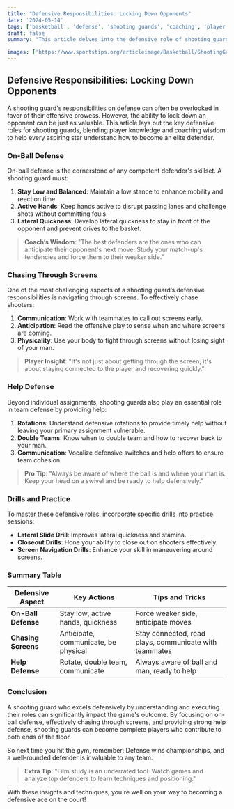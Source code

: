 ```yaml
---
title: "Defensive Responsibilities: Locking Down Opponents"
date: '2024-05-14'
tags: ['basketball', 'defense', 'shooting guards', 'coaching', 'player development', 'on-ball defense', 'screens', 'help defense']
draft: false
summary: "This article delves into the defensive role of shooting guards in basketball, covering the crucial aspects such as on-ball defense, chasing through screens, and providing help defense."

images: ['https://www.sportstips.org/articleimage/Basketball/ShootingGaurd/defensive_responsibilities_locking_down_opponents.webp']
---
```


## Defensive Responsibilities: Locking Down Opponents

A shooting guard's responsibilities on defense can often be overlooked in favor of their offensive prowess. However, the ability to lock down an opponent can be just as valuable. This article lays out the key defensive roles for shooting guards, blending player knowledge and coaching wisdom to help every aspiring star understand how to become an elite defender.

### On-Ball Defense

On-ball defense is the cornerstone of any competent defender's skillset. A shooting guard must:

1. **Stay Low and Balanced**: Maintain a low stance to enhance mobility and reaction time.
2. **Active Hands**: Keep hands active to disrupt passing lanes and challenge shots without committing fouls.
3. **Lateral Quickness**: Develop lateral quickness to stay in front of the opponent and prevent drives to the basket.

> **Coach’s Wisdom**: "The best defenders are the ones who can anticipate their opponent's next move. Study your match-up's tendencies and force them to their weaker side."

### Chasing Through Screens

One of the most challenging aspects of a shooting guard’s defensive responsibilities is navigating through screens. To effectively chase shooters:

1. **Communication**: Work with teammates to call out screens early.
2. **Anticipation**: Read the offensive play to sense when and where screens are coming.
3. **Physicality**: Use your body to fight through screens without losing sight of your man.

> **Player Insight**: "It's not just about getting through the screen; it's about staying connected to the player and recovering quickly."

### Help Defense

Beyond individual assignments, shooting guards also play an essential role in team defense by providing help:

1. **Rotations**: Understand defensive rotations to provide timely help without leaving your primary assignment vulnerable.
2. **Double Teams**: Know when to double team and how to recover back to your man.
3. **Communication**: Vocalize defensive switches and help offers to ensure team cohesion.

> **Pro Tip**: "Always be aware of where the ball is and where your man is. Keep your head on a swivel and be ready to help defensively."

### Drills and Practice

To master these defensive roles, incorporate specific drills into practice sessions:

- **Lateral Slide Drill**: Improves lateral quickness and stamina.
- **Closeout Drills**: Hone your ability to close out on shooters effectively.
- **Screen Navigation Drills**: Enhance your skill in maneuvering around screens.

### Summary Table

| Defensive Aspect     | Key Actions                        | Tips and Tricks                                              |
|----------------------|------------------------------------|--------------------------------------------------------------|
| **On-Ball Defense**  | Stay low, active hands, quickness  | Force weaker side, anticipate moves                           |
| **Chasing Screens**  | Anticipate, communicate, be physical | Stay connected, read plays, communicate with teammates        |
| **Help Defense**     | Rotate, double team, communicate   | Always aware of ball and man, ready to help                   |

### Conclusion

A shooting guard who excels defensively by understanding and executing their roles can significantly impact the game's outcome. By focusing on on-ball defense, effectively chasing through screens, and providing strong help defense, shooting guards can become complete players who contribute to both ends of the floor.

So next time you hit the gym, remember: Defense wins championships, and a well-rounded defender is invaluable to any team.

> **Extra Tip**: "Film study is an underrated tool. Watch games and analyze top defenders to learn techniques and positioning."

With these insights and techniques, you're well on your way to becoming a defensive ace on the court!